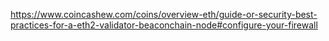 https://www.coincashew.com/coins/overview-eth/guide-or-security-best-practices-for-a-eth2-validator-beaconchain-node#configure-your-firewall
